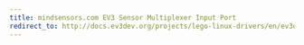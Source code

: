 ```yaml
---
title: mindsensors.com EV3 Sensor Multiplexer Input Port
redirect_to: http://docs.ev3dev.org/projects/lego-linux-drivers/en/ev3dev-jessie/muxs.html#ev3-sensor-multiplexer-for-ev3-or-nxt
---
```

